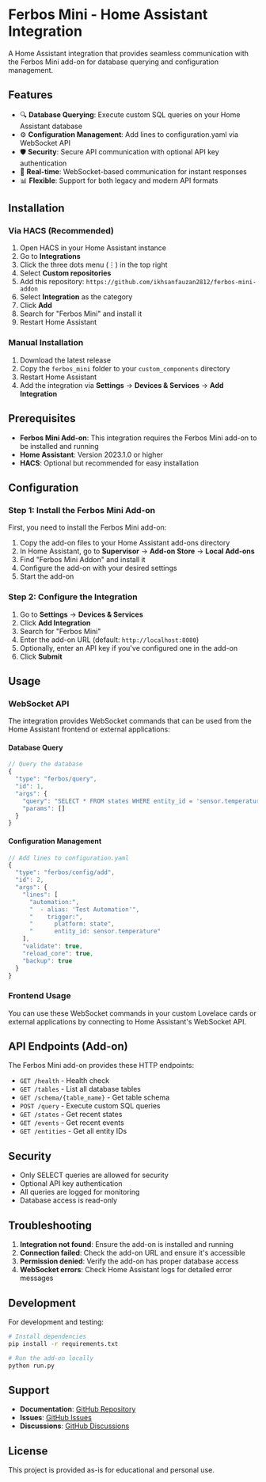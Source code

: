 # Ferbos Mini - Home Assistant Integration

A Home Assistant integration that provides seamless communication with the Ferbos Mini add-on for database querying and configuration management.

## Features

- 🔍 **Database Querying**: Execute custom SQL queries on your Home Assistant database
- ⚙️ **Configuration Management**: Add lines to configuration.yaml via WebSocket API
- 🛡️ **Security**: Secure API communication with optional API key authentication
- 🔄 **Real-time**: WebSocket-based communication for instant responses
- 📊 **Flexible**: Support for both legacy and modern API formats

## Installation

### Via HACS (Recommended)

1. Open HACS in your Home Assistant instance
2. Go to **Integrations**
3. Click the three dots menu (⋮) in the top right
4. Select **Custom repositories**
5. Add this repository: `https://github.com/ikhsanfauzan2812/ferbos-mini-addon`
6. Select **Integration** as the category
7. Click **Add**
8. Search for "Ferbos Mini" and install it
9. Restart Home Assistant

### Manual Installation

1. Download the latest release
2. Copy the `ferbos_mini` folder to your `custom_components` directory
3. Restart Home Assistant
4. Add the integration via **Settings** → **Devices & Services** → **Add Integration**

## Prerequisites

- **Ferbos Mini Add-on**: This integration requires the Ferbos Mini add-on to be installed and running
- **Home Assistant**: Version 2023.1.0 or higher
- **HACS**: Optional but recommended for easy installation

## Configuration

### Step 1: Install the Ferbos Mini Add-on

First, you need to install the Ferbos Mini add-on:

1. Copy the add-on files to your Home Assistant add-ons directory
2. In Home Assistant, go to **Supervisor** → **Add-on Store** → **Local Add-ons**
3. Find "Ferbos Mini Addon" and install it
4. Configure the add-on with your desired settings
5. Start the add-on

### Step 2: Configure the Integration

1. Go to **Settings** → **Devices & Services**
2. Click **Add Integration**
3. Search for "Ferbos Mini"
4. Enter the add-on URL (default: `http://localhost:8080`)
5. Optionally, enter an API key if you've configured one in the add-on
6. Click **Submit**

## Usage

### WebSocket API

The integration provides WebSocket commands that can be used from the Home Assistant frontend or external applications:

#### Database Query
```javascript
// Query the database
{
  "type": "ferbos/query",
  "id": 1,
  "args": {
    "query": "SELECT * FROM states WHERE entity_id = 'sensor.temperature' LIMIT 10",
    "params": []
  }
}
```

#### Configuration Management
```javascript
// Add lines to configuration.yaml
{
  "type": "ferbos/config/add",
  "id": 2,
  "args": {
    "lines": [
      "automation:",
      "  - alias: 'Test Automation'",
      "    trigger:",
      "      platform: state",
      "      entity_id: sensor.temperature"
    ],
    "validate": true,
    "reload_core": true,
    "backup": true
  }
}
```

### Frontend Usage

You can use these WebSocket commands in your custom Lovelace cards or external applications by connecting to Home Assistant's WebSocket API.

## API Endpoints (Add-on)

The Ferbos Mini add-on provides these HTTP endpoints:

- `GET /health` - Health check
- `GET /tables` - List all database tables
- `GET /schema/{table_name}` - Get table schema
- `POST /query` - Execute custom SQL queries
- `GET /states` - Get recent states
- `GET /events` - Get recent events
- `GET /entities` - Get all entity IDs

## Security

- Only SELECT queries are allowed for security
- Optional API key authentication
- All queries are logged for monitoring
- Database access is read-only

## Troubleshooting

1. **Integration not found**: Ensure the add-on is installed and running
2. **Connection failed**: Check the add-on URL and ensure it's accessible
3. **Permission denied**: Verify the add-on has proper database access
4. **WebSocket errors**: Check Home Assistant logs for detailed error messages

## Development

For development and testing:

```bash
# Install dependencies
pip install -r requirements.txt

# Run the add-on locally
python run.py
```

## Support

- **Documentation**: [GitHub Repository](https://github.com/ikhsanfauzan2812/ferbos-mini-addon)
- **Issues**: [GitHub Issues](https://github.com/ikhsanfauzan2812/ferbos-mini-addon/issues)
- **Discussions**: [GitHub Discussions](https://github.com/ikhsanfauzan2812/ferbos-mini-addon/discussions)

## License

This project is provided as-is for educational and personal use.
